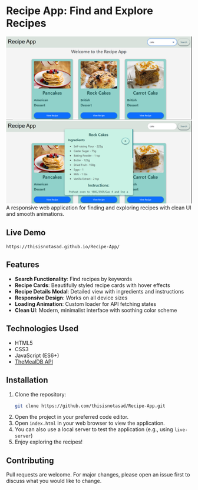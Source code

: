# Recipe App: Find and Explore Recipes

![alt text](/images/image.png)
![alt text](/images/image-1.png)
A responsive web application for finding and exploring recipes with clean UI and smooth animations.

## Live Demo
```
https://thisisnotasad.github.io/Recipe-App/
```

## Features

- **Search Functionality**: Find recipes by keywords
- **Recipe Cards**: Beautifully styled recipe cards with hover effects
- **Recipe Details Modal**: Detailed view with ingredients and instructions
- **Responsive Design**: Works on all device sizes
- **Loading Animation**: Custom loader for API fetching states
- **Clean UI**: Modern, minimalist interface with soothing color scheme

## Technologies Used

- HTML5
- CSS3 
- JavaScript (ES6+)
- [TheMealDB API](https://www.themealdb.com/api.php)

## Installation

1. Clone the repository:
   ```bash
   git clone https://github.com/thisisnotasad/Recipe-App.git
2. Open the project in your preferred code editor.
3. Open `index.html` in your web browser to view the application.
4. You can also use a local server to test the application (e.g., using `live-server`)
5. Enjoy exploring the recipes!
## Contributing
Pull requests are welcome. For major changes, please open an issue first to discuss what you would like to change.
